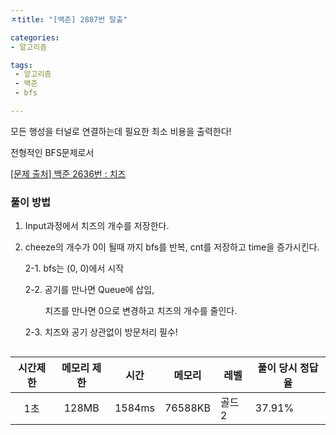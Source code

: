 ```yaml
---
ㅈtitle: "[백준] 2887번 탈출"

categories:
- 알고리즘

tags: 
 - 알고리즘
 - 백준
 - bfs

---
```


모든 행성을 터널로 연결하는데 필요한 최소 비용을 출력한다!

전형적인 BFS문제로서 

[[문제 출처] 백준 2636번 : 치즈](https://www.acmicpc.net/problem/2636)

### 풀이 방법

1. Input과정에서 치즈의 개수를 저장한다.

2. cheeze의 개수가 0이 될때 까지  bfs를 반복, cnt를 저장하고 time을 증가시킨다.

   2-1. bfs는 (0, 0)에서 시작

   2-2. 공기를 만나면 Queue에 삽입, <br>

   &nbsp; &nbsp; &nbsp; &nbsp; 치즈를 만나면 0으로 변경하고 치즈의 개수를 줄인다.

   2-3. 치즈와 공기 상관없이 방문처리 필수!

```java

```

| 시간제한 | 메모리 제한 |  시간  | 메모리  | 레벨   | 풀이 당시 정답율 |
| :------: | :---------: | :----: | ------- | ------ | ---------------- |
|   1초    |    128MB    | 1584ms | 76588KB | 골드 2 | 37.91%           |



